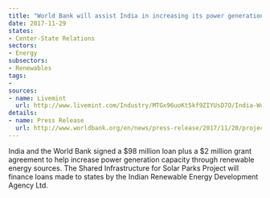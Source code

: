 ```yaml
---
title: "World Bank will assist India in increasing its power generation through renewable sources"
date: 2017-11-29
states:
- Center-State Relations
sectors:
- Energy
subsectors:
- Renewables
tags:
- 
sources:
- name: Livemint
  url: http://www.livemint.com/Industry/MTGx96uoKt5kf9ZIYUsD7O/India-World-Bank-ink-98-million-loan-pact-for-renewable-en.html
details:
- name: Press Release
  url: http://www.worldbank.org/en/news/press-release/2017/11/20/project-signing-government-india-world-bank-sign-agreement-set-up-large-scale-solar-parks
---
```


India and the World Bank signed a $98 million loan plus a $2 million grant agreement to help increase power generation capacity through renewable energy sources. The Shared Infrastructure for Solar Parks Project will finance loans made to states by the Indian Renewable Energy Development Agency Ltd.
